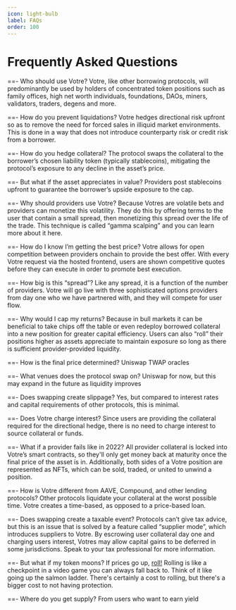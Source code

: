 ```yaml
---
icon: light-bulb
label: FAQs
order: 100
---
```


# Frequently Asked Questions

==- Who should use Votre?
Votre, like other borrowing protocols, will predominantly be used by holders of concentrated token positions such as family offices, high net worth individuals, foundations, DAOs, miners, validators, traders, degens and more.

==- How do you prevent liquidations?
Votre hedges directional risk upfront so as to remove the need for forced sales in illiquid market environments. This is done in a way that does not introduce counterparty risk or credit risk from a borrower.

==- How do you hedge collateral?
The protocol swaps the collateral to the borrower’s chosen liability token (typically stablecoins), mitigating the protocol’s exposure to any decline in the asset’s price.

==- But what if the asset appreciates in value?
Providers post stablecoins upfront to guarantee the borrower’s upside exposure to the cap.

==- Why should providers use Votre?
Because Votres are volatile bets and providers can monetize this volatility. They do this by offering terms to the user that contain a small spread, then monetizing this spread over the life of the trade. This technique is called “gamma scalping” and you can learn more about it here.

==- How do I know I’m getting the best price?
Votre allows for open competition between providers onchain to provide the best offer. With every Votre request via the hosted frontend, users are shown competitive quotes before they can execute in order to promote best execution.

==- How big is this “spread”?
Like any spread, it is a function of the number of providers. Votre will go live with three sophisticated options providers from day one who we have partnered with, and they will compete for user flow.

==- Why would I cap my returns?
Because in bull markets it can be beneficial to take chips off the table or even redeploy borrowed collateral into a new position for greater capital efficiency. Users can also “roll” their positions higher as assets appreciate to maintain exposure so long as there is sufficient provider-provided liquidity.

==- How is the final price determined?
Uniswap TWAP oracles

==- What venues does the protocol swap on?
Uniswap for now, but this may expand in the future as liquidity improves

==- Does swapping create slippage?
Yes, but compared to interest rates and capital requirements of other protocols, this is minimal.

==- Does Votre charge interest?
Since users are providing the collateral required for the directional hedge, there is no need to charge interest to source collateral or funds.

==- What if a provider fails like in 2022?
All provider collateral is locked into Votre’s smart contracts, so they'll only get money back at maturity once the final price of the asset is in. Additionally, both sides of a Votre position are represented as NFTs, which can be sold, traded, or united to unwind a position.

==- How is Votre different from AAVE, Compound, and other lending protocols?
Other protocols liquidate your collateral at the worst possible time. Votre creates a time-based, as opposed to a price-based loan.

==- Does swapping create a taxable event?
Protocols can’t give tax advice, but this is an issue that is solved by a feature called “supplier mode”, which introduces suppliers to Votre. By escrowing user collateral day one and charging users interest, Votres may allow capital gains to be deferred in some jurisdictions. Speak to your tax professional for more information.

==- But what if my token moons?
If prices go up, [roll!](./loan/roll-loan.md) Rolling is like a checkpoint in a video game you can always fall back to. Think of it like going up the salmon ladder. There's certainly a cost to rolling, but there's a bigger cost to not having protection.

==- Where do you get supply?
From users who want to earn yield
